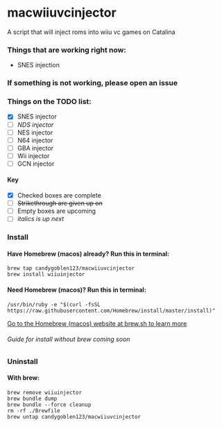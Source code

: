 # macwiiuvcinjector
A script that will inject roms into wiiu vc games on Catalina

### Things that are working right now:
- SNES injection

### If something is not working, please open an issue

### Things on the TODO list:
- [x] SNES injector
- [ ] *NDS injector*
- [ ] NES injector
- [ ] N64 injector
- [ ] GBA injector
- [ ] Wii injector
- [ ] GCN injector

#### Key
- [x] Checked boxes are complete
- [ ] ~~Strikethrough are given up on~~
- [ ] Empty boxes are upcoming
- [ ] *italics is up next*

### Install
#### Have Homebrew (macos) already? Run this in terminal:
```shell
brew tap candygoblen123/macwiiuvcinjector
brew install wiiuinjector
```

#### Need Homebrew (macos)? Run this in terminal:
```shell
/usr/bin/ruby -e "$(curl -fsSL https://raw.githubusercontent.com/Homebrew/install/master/install)"
```
[Go to the Homebrew (macos) website at brew.sh to learn more](https://brew.sh)

###### Guide for install without brew coming soon

### Uninstall
#### With brew:
```shell
brew remove wiiuinjector
brew bundle dump
brew bundle --force cleanup
rm -rf ./Brewfile
brew untap candygoblen123/macwiiuvcinjector
```
